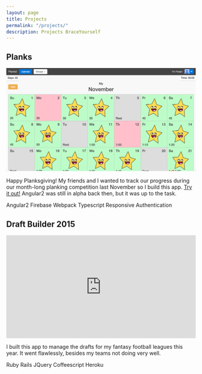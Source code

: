```yaml
---
layout: page
title: Projects
permalink: "/projects/"
description: Projects BraceYourself
---
```


## Planks

<div class="icons">
  <a class="github ext" href="https://github.com/tpadjen/planks"><i class="fa fa-github"></i></a>
  <a class="web ext" href="https://planks.firebaseapp.com"><i class="fa fa-link"></i></a>
</div>

<div class="jumbo" style="width: 100%;">
  <img src="/public/img/planks.png" alt="Planks">
</div>

Happy Planksgiving! My friends and I wanted to track our progress during our month-long planking competition last November so I build this app. [Try it out!](https:planks.firebaseapp.com) Angular2 was still in alpha back then, but it was up to the task.

<span class="tag">Angular2</span> <span class="tag">Firebase</span> <span class="tag">Webpack</span> <span class="tag">Typescript</span> <span class="tag">Responsive</span> <span class="tag">Authentication</span>

## Draft Builder 2015

<div class="icons">
  <a class="github ext" href="https://github.com/tpadjen/draft-builder2015"><i class="fa fa-github"></i></a>
</div>

<div class="jumbo" style="width: 100%; height: 0px; position: relative; padding-bottom: 54.381%;"><iframe src="https://streamable.com/e/mdy7" frameborder="0" allowfullscreen webkitallowfullscreen mozallowfullscreen scrolling="no" style="width: 100%; height: 100%; position: absolute;"></iframe></div>

I built this app to manage the drafts for my fantasy football leagues this year. It went flawlessly, besides my teams not doing very well.

<span class="tag">Ruby</span> <span class="tag">Rails</span> <span class="tag">JQuery</span> <span class="tag">Coffeescript</span> <span class="tag">Heroku</span>